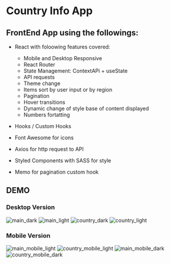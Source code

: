# Country Info App

## FrontEnd App using the followings:

- React with foloowing features covered:

  - Mobile and Desktop Responsive
  - React Router
  - State Management: ContextAPi + useState
  - API requests
  - Theme change
  - Items sort by user input or by region
  - Pagination
  - Hover transitions
  - Dynamic change of style base of content displayed
  - Numbers fortatting

- Hooks / Custom Hooks
- Font Awesome for icons
- Axios for http request to API
- Styled Components with SASS for style
- Memo for pagination custom hook

## DEMO

### Desktop Version

![main_dark](https://user-images.githubusercontent.com/35012587/156272803-79b22bdd-46d3-44f6-95bc-627c62741d2d.jpg)
![main_light](https://user-images.githubusercontent.com/35012587/156272809-dbc277a3-4336-4a61-813d-dfd83c2a77fd.jpg)
![country_dark](https://user-images.githubusercontent.com/35012587/156272806-7a2fad1f-cd31-4b84-a043-fd1dea7cae00.jpg)
![country_light](https://user-images.githubusercontent.com/35012587/156272808-0bf10b08-1ae3-4804-b9d1-6591e3a2da15.jpg)

### Mobile Version

![main_mobile_light](https://user-images.githubusercontent.com/35012587/156272946-4030ba5c-9bda-46e4-967e-91d3e9140840.jpg)
![country_mobile_light](https://user-images.githubusercontent.com/35012587/156272950-9706e09a-7f55-4685-b45c-ab9a0a3a94a1.jpg)
![main_mobile_dark](https://user-images.githubusercontent.com/35012587/156272947-5edea4fe-cdba-4236-abd6-a2d6020f927d.jpg)
![country_mobile_dark](https://user-images.githubusercontent.com/35012587/156272943-4f0786ff-54bb-4854-ab11-cee601db3866.jpg)
